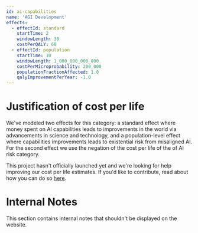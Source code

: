 ```yaml
---
id: ai-capabilities
name: 'AGI Development'
effects:
  - effectId: standard
    startTime: 2
    windowLength: 30
    costPerQALY: 60
  - effectId: population
    startTime: 10
    windowLength: 1_000_000_000_000
    costPerMicroprobability: 200_000
    populationFractionAffected: 1.0
    qalyImprovementPerYear: -1.0
---
```


# Justification of cost per life

We've modeled two effects for this category: a standard effect where money spent on AI capabilities leads to improvements in the world via advancements in science and technology, and a population-level effect where capabilities improvements leads to existential risk from misaligned AI. For the second effect we use the negation of the cost per life of the of AI risk category.

This project hasn't officially launched yet and we're looking for help improving our cost per life estimates.
If you'd like to contribute, read about how you can do so [here](https://github.com/impactlist/impactlist/blob/master/CONTRIBUTING.md).

# Internal Notes

This section contains internal notes that shouldn't be displayed on the website.
